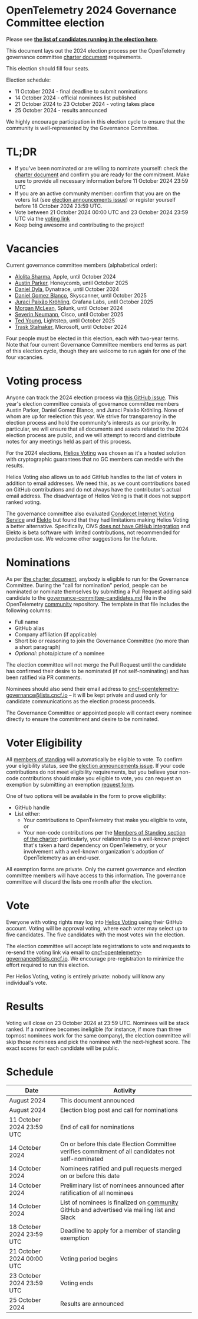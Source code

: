 # OpenTelemetry 2024 Governance Committee election

Please see **[the list of candidates running in the election here](./governance-committee-candidates.md)**.

This document lays out the 2024 election process per the OpenTelemetry governance committee [charter document](../../governance-charter.md#eligibility-for-candidacy) requirements.

This election should fill four seats.

Election schedule:

* 11 October 2024 - final deadline to submit nominations
* 14 October 2024 - official nominees list published
* 21 October 2024 to 23 October 2024 - voting takes place
* 25 October 2024 - results announced

We highly encourage participation in this election cycle to ensure that the community is well-represented by the Governance Committee.

# TL;DR

* If you've been nominated or are willing to nominate yourself: check the [charter document](../../governance-charter.md) and confirm you are ready for the commitment. Make sure to provide all necessary information before 11 October 2024 23:59 UTC
* If you are an active community member: confirm that you are on the voters list (see [election announcements issue](https://github.com/open-telemetry/community/issues/{issue_number})) or register yourself before 18 October 2024 23:59 UTC.
* Vote between 21 October 2024 00:00 UTC and 23 October 2024 23:59 UTC via the [voting link](https://vote.heliosvoting.org/helios/elections/{election_id}}/view)
* Keep being awesome and contributing to the project!

# Vacancies

Current governance committee members (alphabetical order):

- [Alolita Sharma](https://github.com/alolita), Apple, until October 2024
- [Austin Parker](https://github.com/austinlparker), Honeycomb, until October 2025
- [Daniel Dyla](https://github.com/dyladan), Dynatrace, until October 2024
- [Daniel Gomez Blanco](https://github.com/danielgblanco), Skyscanner, until October 2025
- [Juraci Paixão Kröhling](https://github.com/jpkrohling), Grafana Labs, until October 2025
- [Morgan McLean](https://github.com/mtwo), Splunk, until October 2024
- [Severin Neumann](https://github.com/svrnm), Cisco, until October 2025
- [Ted Young](https://github.com/tedsuo), Lightstep, until October 2025
- [Trask Stalnaker](https://github.com/trask), Microsoft, until October 2024

Four people must be elected in this election, each with two-year terms. Note that four current Governance Committee members end terms as part of this election cycle, though they are welcome to run again for one of the four vacancies.

# Voting process

Anyone can track the 2024 election process via [this GitHub issue](https://github.com/open-telemetry/community/issues/{issue_number}). This year's election committee consists of governance committee members Austin Parker, Daniel Gomez Blanco, and Juraci Paixão Kröhling. None of whom are up for reelection this year.
We strive for transparency in the election process and hold the community's interests as our priority. In particular, we will ensure that all documents and assets related to the 2024 election process are public, and we will attempt to record and distribute notes for any meetings held as part of this process.

For the 2024 elections, [Helios Voting](https://vote.heliosvoting.org/) was chosen as it's a hosted solution with cryptographic guarantees that no GC members can meddle with the results. 

Helios Voting also allows us to add GitHub handles to the list of voters in addition to email addresses. We need this, as we count contributions based on GitHub contributions and do not always have the contributor's actual email address. The disadvantage of Helios Voting is that it does not support ranked voting.

The governance committee also evaluated [Condorcet Internet Voting Service](https://civs1.civs.us/) and [Elekto](https://elekto.dev/) but found that they had limitations making Helios Voting a better alternative. Specifically, CIVS [does not have GitHub integration](https://github.com/andrewcmyers/civs/issues/11) and Elekto is beta software with limited contributions, not recommended for production use. We welcome other suggestions for the future.

# Nominations

As per [the charter document](../../governance-charter.md#eligibility-for-candidacy), anybody is eligible to run for the Governance Committee. During the "call for nomination" period, people can be nominated or nominate themselves by submitting a Pull Request adding said candidate to the [governance-committee-candidates.md](./governance-committee-candidates.md) file in the OpenTelemetry [community](https://github.com/open-telemetry/community) repository. The template in that file includes the following columns:

* Full name
* GitHub alias
* Company affiliation (if applicable)
* Short bio or reasoning to join the Governance Committee (no more than a short paragraph)
* _Optional_: photo/picture of a nominee

The election committee will not merge the Pull Request until the candidate has confirmed their desire to be nominated (if not self-nominating) and has been ratified via PR comments.

Nominees should also send their email address to [cncf-opentelemetry-governance@lists.cncf.io](mailto:cncf-opentelemetry-governance@lists.cncf.io) – it will be kept private and used only for candidate communications as the election process proceeds.

The Governance Committee or appointed people will contact every nominee directly to ensure the commitment and desire to be nominated.

# Voter Eligibility

All [members of standing](../../governance-charter.md#members-of-standing) will automatically be eligible to vote. To confirm your eligibility status, see the [election announcements issue](https://github.com/open-telemetry/community/issues/{issue_number}}). If your code contributions do not meet eligibility requirements, but you believe your non-code contributions should make you eligible to vote, you can request an exemption by submitting an exemption [request form](https://forms.gle/GWuGZKku326pCLUo6).

One of two options will be available in the form to prove eligibility:

* GitHub handle
* List either:
  * Your contributions to OpenTelemetry that make you eligible to vote, or
  * Your non-code contributions per the [Members of Standing section of the charter](../../governance-charter.md#members-of-standing): particularly, your relationship to a well-known project that's taken a hard dependency on OpenTelemetry, or your involvement with a well-known organization's adoption of OpenTelemetry as an end-user.

All exemption forms are private. Only the current governance and election committee members will have access to this information. The governance committee will discard the lists one month after the election.

# Vote

Everyone with voting rights may log into [Helios Voting](https://vote.heliosvoting.org/helios/elections/{election_id}}/view) using their GitHub account. Voting will be approval voting, where each voter may select up to five candidates. The five candidates with the most votes win the election.

The election committee will accept late registrations to vote and requests to re-send the voting link via email to [cncf-opentelemetry-governance@lists.cncf.io](mailto:cncf-opentelemetry-governance@lists.cncf.io). We encourage pre-registration to minimize the effort required to run this election.

Per Helios Voting, voting is entirely private: nobody will know any individual's vote.

# Results

Voting will close on 23 October 2024 at 23:59 UTC. Nominees will be stack ranked. If a nominee becomes ineligible (for instance, if more than three topmost nominees work for the same company), the election committee will skip those nominees and pick the nominee with the next-highest score. The exact scores for each candidate will be public.

# Schedule

| Date                      | Activity                                                                                                                                   |
|---------------------------|--------------------------------------------------------------------------------------------------------------------------------------------|
| August 2024               | This document announced                                                                                                                    |
| August 2024               | Election blog post and call for nominations                                                                                                |
| 11 October 2024 23:59 UTC | End of call for nominations                                                                                                                |
| 14 October 2024           | On or before this date Election Committee verifies commitment of all candidates not self-nominated                                         |
| 14 October 2024           | Nominees ratified and pull requests merged on or before this date                                                                          |
| 14 October 2024           | Preliminary list of nominees announced after ratification of all nominees                                                                  |
| 14 October 2024           | List of nominees is finalized on [community](https://github.com/open-telemetry/community) GitHub and advertised via mailing list and Slack |
| 18 October 2024 23:59 UTC | Deadline to apply for a member of standing exemption                                                                                       |
| 21 October 2024 00:00 UTC | Voting period begins                                                                                                                       |
| 23 October 2024 23:59 UTC | Voting ends                                                                                                                                |
| 25 October 2024           | Results are announced                                                                                                                      |
